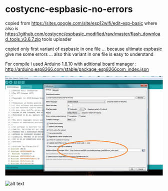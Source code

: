 # costycnc-espbasic-no-errors

copied from https://sites.google.com/site/esp12wifi/edit-esp-basic where also is                   https://github.com/costycnc/espbasic_modified/raw/master/flash_download_tools_v3.6.7.zip tools uploader

copied only first variant of espbasic in one file ... because ultimate espbasic give me some errors ... also this variant in one file is                               easy to understand

For compile i used Arduino 1.8.10 with aditional board manager : http://arduino.esp8266.com/stable/package_esp8266com_index.json

![alt text](https://github.com/costycnc/espbasic_modified/blob/master/board.jpg)

![alt text](https://github.com/costycnc/costycnc-espbasic-adjust-errors/blob/master/1.8.10.jpg)

